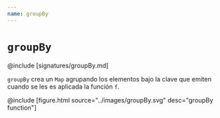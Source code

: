 ```yaml
---
name: groupBy
---
```


# `groupBy`

@include [signatures/groupBy.md]

`groupBy` crea un `Map` agrupando los elementos bajo la clave que emiten cuando se les es aplicada la función `f`.

@include [figure.html source="../images/groupBy.svg" desc="groupBy function"]
